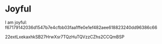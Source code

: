 # Joyful

I am joyful: f67179142036d1547b7e4cfbb03faa1ffe0e1ef482aee618823240dd96386c66


22extLxekaxhkSB27HrwXsr7TQzHuTQVzzCZhs2CCQmBSP
